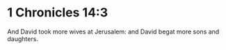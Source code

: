 # 1 Chronicles 14:3

And David took more wives at Jerusalem: and David begat more sons and daughters.
